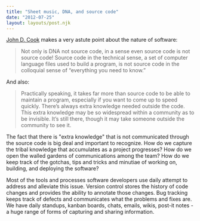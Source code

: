 ```yaml
---
title: "Sheet music, DNA, and source code"
date: "2012-07-25"
layout: layouts/post.njk
---
```


[John D. Cook](http://www.johndcook.com/) makes a very astute point about the nature of software:

> Not only is DNA not source code, in a sense even source code is not source code! Source code in the technical sense, a set of computer language files used to build a program, is not source code in the colloquial sense of “everything you need to know.”

And also:

> Practically speaking, it takes far more than source code to be able to maintain a program, especially if you want to come up to speed quickly. There’s always extra knowledge needed outside the code. This extra knowledge may be so widespread within a community as to be invisible. It’s still there, though it may take someone outside the community to see it.

The fact that there is "extra knowledge" that is not communicated through the source code is big deal and important to recognize. How do we capture the tribal knowledge that accumulates as a project progresses? How do we open the walled gardens of communications among the team? How do we keep track of the gotchas, tips and tricks and minutiae of working on, building, and deploying the software?

Most of the tools and processes software developers use daily attempt to address and alleviate this issue. Version control stores the history of code changes and provides the ability to annotate those changes. Bug tracking keeps track of defects and communicates what the problems and fixes are. We have daily standups, kanban boards, chats, emails, wikis, post-it notes - a huge range of forms of capturing and sharing information.
